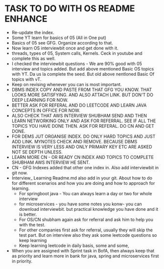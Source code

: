 # TASK TO DO WITH OS README ENHANCE
* Re-update the index.
* Some YT learn for basics of 05 (All in One put)
* Basics of 05 see GFG. Organize according to that.
* Now learn OS interviewbit once and get done with it.
* threads, types of 05, System calls, Kernels. Ceck in youtube and complete this as well.
* I checked the interviewbit questions - We are 90% good with 05 interview and topics added. But add above mentioned Basic OS topics with YT.
  Da us la complete the seed. But old above nentloned Basic Of topics with vT.
* Keep on revising whenever you can is most important.
* DBMS INDEX COPY AND PASTE FROM THAT GFG YOU KNOW. THAT LOOKS MORE SATISFYING. AND ALSO ATTACH LINK. BUT DON'T DO DEEP LEARNING FOR NOW.
* BETTER ASK FOR REFERAL AND DO LEETCODE AND LEARN JAVA CONCEPTS IN OFFICE FOR NOW.
* ALSO CHECK THAT AWS INTERVIEW SHUBHAM SEND AND THEN LEARN NETWORKING ONLY AND ASK FOR REFERRAL. SEE IF ALL THE TOPICS YOU HAVE DONE THEN. ASK FOR REFERAL. DO CN AND GET DONE.
* FOR DEMS JUT ORGANISE INDEX. DO ONLY HARD TOPICS AND JUST ADD LINK. MYNOTES CHECK AND REMOVE. BECAUSE DBMS INTERVIEW IS VERY LESS AND ONLY PRIMARY KEY ETC ARE ASKED NOT SE DEPTH UNLESS.
* LEARN MORE CN - OR READY CN INDEX AND TOPICS TO COMPLETE SHUBHAM AWS INTERVIEW HE SENT.
* CN - GFG Indexes added that other one index in. Also add interviewbit in git now.
* Interview_ Learning Readme.md also add in your git. About how to do for different scenarios and how you are doing and how to approach for learning.
  * For springboot java - You can always learn a day or two for whole interview
  * for microservices - you have some notes you konw- you can download interviewbit. but practical knowledge you have done and it is better.
  * For OS/CN shubham again ask for referral and ask him to help you with the test.
  * For other companies first ask for referral, usually they will skip the test part. But on interview also they ask some leetcode questions so keep learning
  * Keep learning leetcode in daily basis, some and some,
* When you are assigned with Sprint task in BofA, then always keep that as priority and learn more in bank for java, spring and microservices first in priority.